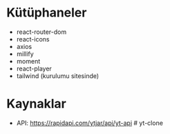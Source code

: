 # Kütüphaneler

- react-router-dom
- react-icons
- axios
- millify
- moment
- react-player
- tailwind (kurulumu sitesinde)

# Kaynaklar

- API: https://rapidapi.com/ytjar/api/yt-api
#   y t - c l o n e  
 